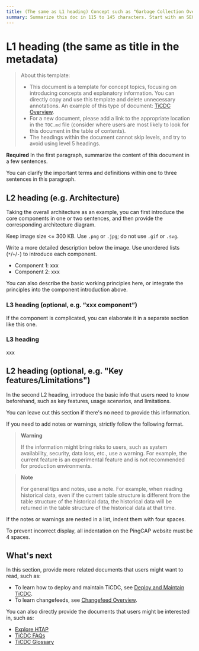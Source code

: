 ```yaml
---
title: (The same as L1 heading) Concept such as "Garbage Collection Overview" in 59 characters or less. Include the keywords of this document. Test title here https://moz.com/learn/seo/title-tag
summary: Summarize this doc in 115 to 145 characters. Start with an SEO-friendly verb that tells users what they can get from this doc. For example, "Learn how to quickly get started with the TiDB database". If your intro paragraph describes your article's intent, you can use it here, edited for length.
---
```


# L1 heading (the same as title in the metadata)

> About this template:
>
> - This document is a template for concept topics, focusing on introducing concepts and explanatory information. You can directly copy and use this template and delete unnecessary annotations. An example of this type of document: [TiCDC Overview](/ticdc/ticdc-overview.md).
> - For a new document, please add a link to the appropriate location in the `TOC.md` file (consider where users are most likely to look for this document in the table of contents).
> - The headings within the document cannot skip levels, and try to avoid using level 5 headings.

**Required** In the first paragraph, summarize the content of this document in a few sentences.

You can clarify the important terms and definitions within one to three sentences in this paragraph.

## L2 heading (e.g. Architecture)

Taking the overall architecture as an example, you can first introduce the core components in one or two sentences, and then provide the corresponding architecture diagram.

<!--  ![Architecture](/path/to/image)  -->
Keep image size <= 300 KB. Use `.png` or `.jpg`; do not use `.gif` or `.svg`.

Write a more detailed description below the image. Use unordered lists (`*`/`+`/`-`) to introduce each component.

- Component 1: xxx
- Component 2: xxx

You can also describe the basic working principles here, or integrate the principles into the component introduction above.

### L3 heading (optional, e.g. “xxx component”)

If the component is complicated, you can elaborate it in a separate section like this one.

### L3 heading

xxx

## L2 heading (optional, e.g. "Key features/Limitations")

In the second L2 heading, introduce the basic info that users need to know beforehand, such as key features, usage scenarios, and limitations.

You can leave out this section if there's no need to provide this information.

If you need to add notes or warnings, strictly follow the following format.

> **Warning**
>
> If the information might bring risks to users, such as system availability, security, data loss, etc., use a warning. For example, the current feature is an experimental feature and is not recommended for production environments.

> **Note**
>
> For general tips and notes, use a note. For example, when reading historical data, even if the current table structure is different from the table structure of the historical data, the historical data will be returned in the table structure of the historical data at that time.

If the notes or warnings are nested in a list, indent them with four spaces.

To prevent incorrect display, all indentation on the PingCAP website must be 4 spaces.

## What's next

In this section, provide more related documents that users might want to read, such as:

- To learn how to deploy and maintain TiCDC, see [Deploy and Maintain TiCDC](/ticdc/deploy-ticdc.md).
- To learn changefeeds, see [Changefeed Overview](/ticdc/ticdc-changefeed-overview.md).

You can also directly provide the documents that users might be interested in, such as:

- [Explore HTAP](/explore-htap.md)
- [TiCDC FAQs](/ticdc/ticdc-faq.md)
- [TiCDC Glossary](/ticdc/ticdc-glossary.md)

